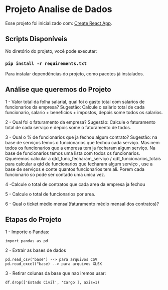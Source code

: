 ﻿# Projeto Analise de Dados

Esse projeto foi inicializado com: [Create React App](https://github.com/facebook/create-react-app).

## Scripts Disponíveis

No diretório do projeto, você pode executar:

### `pip install -r requirements.txt`

Para instalar dependências do projeto, como pacotes já instalados.

## Análise que queremos do Projeto

1 - Valor total da folha salarial, qual foi o gasto total com salarios de funcionarios da empresa?
Sugestão: Calcule o salário total de cada funcionario, salario + beneficios + impostos, depois some todos os salarios.

2 - Qual foi o faturamento da empresa?
Sugestão: Calcule o faturamento total de cada serviço e depois some o faturamento de todos.

3 - Qual o % de funcionarios que ja fechou algum contrato?
Sugestão: na base de serviços temos o funcionarios que fechou cada serviço. Mas nem todos os funcionarios que a empresa tem ja fecharam algum serviço.
Na base de funcionarios temos uma lista com todos os funcionarios.
Qqueremos calcular a qtd_func_fecharam_serviço / qdt_funcionarios_totais
para calcular a qtd de funcionarios que fecharam algum serviço , use a base de serviços e conte quantos funcionarios tem ali. Porem cada funcionario so pode ser contado uma unica vez.

4 -Calcule o total de contratos que cada area da empresa ja fechou

5 - Calcule o total de funcionarios por area.

6 - Qual o ticket médio mensal(faturamento médio mensal dos contratos)?

## Etapas do Projeto 

1 - Importe o Pandas:

    import pandas as pd 

2 - Extrair as bases de dados
    
    pd.read_csv("base") --> para arquivos CSV
    pd.read_excel("base) --> para arquivos XLSX

3 - Retirar colunas da base que nao iremos usar:
   
    df.drop(['Estado Civil', 'Cargo'], axis=1)
